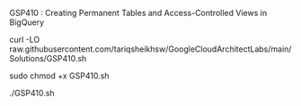 GSP410 :  Creating Permanent Tables and Access-Controlled Views in BigQuery 

curl -LO raw.githubusercontent.com/tariqsheikhsw/GoogleCloudArchitectLabs/main/Solutions/GSP410.sh

sudo chmod +x GSP410.sh

./GSP410.sh

